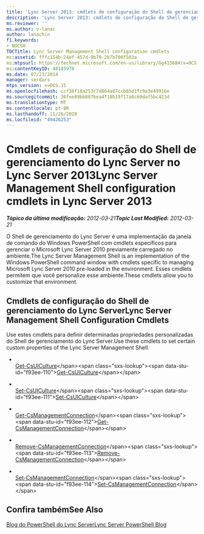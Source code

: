 ```yaml
---
title: 'Lync Server 2013: cmdlets de configuração do Shell de gerenciamento do Lync Server'
description: 'Lync Server 2013: cmdlets de configuração do Shell de gerenciamento do Lync Server.'
ms.reviewer: ''
ms.author: v-lanac
author: lanachin
f1.keywords:
- NOCSH
TOCTitle: Lync Server Management Shell configuration cmdlets
ms:assetid: fffc154b-24ef-457d-9b70-2b7b700f503a
ms:mtpsurl: https://technet.microsoft.com/en-us/library/Gg415684(v=OCS.15)
ms:contentKeyID: 48185978
ms.date: 07/23/2014
manager: serdars
mtps_version: v=OCS.15
ms.openlocfilehash: ccf38f18a253c7d864a87ccb85d1fc9a3e49916e
ms.sourcegitcommit: 36fee89bb887bea4f18b19f17a8c69daf5bc423d
ms.translationtype: MT
ms.contentlocale: pt-BR
ms.lasthandoff: 11/26/2020
ms.locfileid: "49426253"
---
```

# <a name="lync-server-management-shell-configuration-cmdlets-in-lync-server-2013"></a><span data-ttu-id="f93ee-103">Cmdlets de configuração do Shell de gerenciamento do Lync Server no Lync Server 2013</span><span class="sxs-lookup"><span data-stu-id="f93ee-103">Lync Server Management Shell configuration cmdlets in Lync Server 2013</span></span>

<div data-xmlns="http://www.w3.org/1999/xhtml">

<div class="topic" data-xmlns="http://www.w3.org/1999/xhtml" data-msxsl="urn:schemas-microsoft-com:xslt" data-cs="https://msdn.microsoft.com/">

<div data-asp="https://msdn2.microsoft.com/asp">



</div>

<div id="mainSection">

<div id="mainBody"><span data-ttu-id="f93ee-104">

<span> </span></span><span class="sxs-lookup"><span data-stu-id="f93ee-104">

<span> </span></span></span>

<span data-ttu-id="f93ee-105">_**Tópico da última modificação:** 2012-03-21_</span><span class="sxs-lookup"><span data-stu-id="f93ee-105">_**Topic Last Modified:** 2012-03-21_</span></span>

<span data-ttu-id="f93ee-106">O Shell de gerenciamento do Lync Server é uma implementação da janela de comando do Windows PowerShell com cmdlets específicos para gerenciar o Microsoft Lync Server 2010 previamente carregado no ambiente.</span><span class="sxs-lookup"><span data-stu-id="f93ee-106">The Lync Server Management Shell is an implementation of the Windows PowerShell command window with cmdlets specific to managing Microsoft Lync Server 2010 pre-loaded in the environment.</span></span> <span data-ttu-id="f93ee-107">Esses cmdlets permitem que você personalize esse ambiente.</span><span class="sxs-lookup"><span data-stu-id="f93ee-107">These cmdlets allow you to customize that environment.</span></span>

<div>

## <a name="lync-server-management-shell-configuration-cmdlets"></a><span data-ttu-id="f93ee-108">Cmdlets de configuração do Shell de gerenciamento do Lync Server</span><span class="sxs-lookup"><span data-stu-id="f93ee-108">Lync Server Management Shell Configuration Cmdlets</span></span>

<span data-ttu-id="f93ee-109">Use estes cmdlets para definir determinadas propriedades personalizadas do Shell de gerenciamento do Lync Server.</span><span class="sxs-lookup"><span data-stu-id="f93ee-109">Use these cmdlets to set certain custom properties of the Lync Server Management Shell.</span></span>

  - <span></span>  
    <span data-ttu-id="f93ee-110">[Get-CsUICulture](https://technet.microsoft.com/library/Gg412900(v=OCS.15))</span><span class="sxs-lookup"><span data-stu-id="f93ee-110">[Get-CsUICulture](https://technet.microsoft.com/library/Gg412900(v=OCS.15))</span></span>

  - <span></span>  
    <span data-ttu-id="f93ee-111">[Set-CsUICulture](https://technet.microsoft.com/library/Gg398354(v=OCS.15))</span><span class="sxs-lookup"><span data-stu-id="f93ee-111">[Set-CsUICulture](https://technet.microsoft.com/library/Gg398354(v=OCS.15))</span></span>

<!-- end list -->

  - <span></span>  
    <span data-ttu-id="f93ee-112">[Get-CsManagementConnection](https://technet.microsoft.com/library/Gg412849(v=OCS.15))</span><span class="sxs-lookup"><span data-stu-id="f93ee-112">[Get-CsManagementConnection](https://technet.microsoft.com/library/Gg412849(v=OCS.15))</span></span>

  - <span></span>  
    <span data-ttu-id="f93ee-113">[Remove-CsManagementConnection](https://technet.microsoft.com/library/Gg425803(v=OCS.15))</span><span class="sxs-lookup"><span data-stu-id="f93ee-113">[Remove-CsManagementConnection](https://technet.microsoft.com/library/Gg425803(v=OCS.15))</span></span>

  - <span></span>  
    <span data-ttu-id="f93ee-114">[Set-CsManagementConnection](https://technet.microsoft.com/library/Gg413045(v=OCS.15))</span><span class="sxs-lookup"><span data-stu-id="f93ee-114">[Set-CsManagementConnection](https://technet.microsoft.com/library/Gg413045(v=OCS.15))</span></span>

</div>

<div>

## <a name="see-also"></a><span data-ttu-id="f93ee-115">Confira também</span><span class="sxs-lookup"><span data-stu-id="f93ee-115">See Also</span></span>


[<span data-ttu-id="f93ee-116">Blog do PowerShell do Lync Server</span><span class="sxs-lookup"><span data-stu-id="f93ee-116">Lync Server PowerShell Blog</span></span>](https://go.microsoft.com/fwlink/p/?linkid=203150)  
  

<span data-ttu-id="f93ee-117"></div>

</div>

<span> </span>

</div>

</div>

</span><span class="sxs-lookup"><span data-stu-id="f93ee-117"></div>

</div>

<span> </span>

</div>

</div>

</span></span></div>


